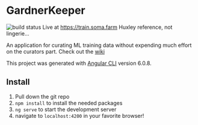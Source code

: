 # GardnerKeeper
![build status](https://codebuild.us-east-1.amazonaws.com/badges?uuid=eyJlbmNyeXB0ZWREYXRhIjoiNW5jWFBUQWxyQ3hWbjR6cktOY1NnS1ZUbnpFMEhVMGVNa2FjTzJaR0FWelF2eHJyWkVBR2ZJWVZDWC9xRmNMUkpOTGx4OUNHeEFOS0NQZ0dtTnZ5enJjPSIsIml2UGFyYW1ldGVyU3BlYyI6InIzekZqVjNkZkx5cE9NY0wiLCJtYXRlcmlhbFNldFNlcmlhbCI6MX0%3D&branch=master)
Live at https://train.soma.farm Huxley reference, not lingerie...

An application for curating ML training data without expending much effort on the curators part.
Check out the [wiki](https://github.com/MattHirdler/gardner_keeper/wiki)

This project was generated with [Angular CLI](https://github.com/angular/angular-cli) version 6.0.8.

## Install
1. Pull down the git repo
2. `npm install` to install the needed packages
3. `ng serve` to start the development server
4. navigate to `localhost:4200` in your favorite browser!
